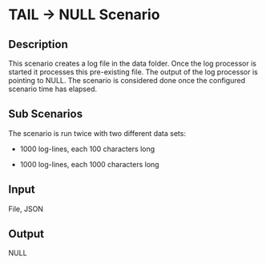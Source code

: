 # TAIL &rarr; NULL Scenario

## Description

This scenario creates a log file in the data folder.
Once the log processor is started it processes this pre-existing file.
The output of the log processor is pointing to NULL.
The scenario is considered done once the configured scenario time has elapsed.

## Sub Scenarios

The scenario is run twice with two different data sets:

* 1000 log-lines, each 100 characters long

* 1000 log-lines, each 1000 characters long

## Input

File, JSON

## Output

NULL
